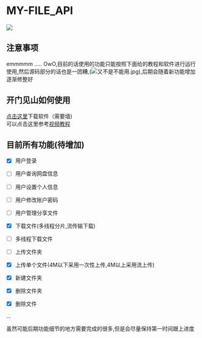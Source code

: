 # MY-FILE_API
![](https://pic.stackoverflow.wiki/uploadImages/13/113/104/116/2021/09/12/11/06/924e7e25-5303-4a94-af79-1b3f913a196f.svg)
## 注意事项
emmmmm ..... OwO,目前的话使用的功能只能按照下面给的教程和软件进行运行使用,然后源码部分的话也是一团糟,(![又不是不能用.jpg](https://jingranbeinifaxianle.lai/rangwokangkang.jpg)),后期会随着新功能增加逐渐修整好
## 开门见山如何使用
[点击这里](https://raw.githubusercontent.com/AnHiAo/MY-FILE_API/main/dist/my-file.exe)下载软件（需要墙)<br/>
可以点击这里参考[视频教程](https://nio-1304077212.cos.ap-guangzhou.myqcloud.com/bandicam%202021-09-12%2016-10-36-395.mp4)

## 目前所有功能(待增加)
- [x] 用户登录
- [ ] 用户查询网盘信息
- [ ] 用户设置个人信息
- [ ] 用户修改账户密码
- [ ] 用户管理分享文件
- [x] 下载文件(多线程分片,流传输下载)
- [ ] 多线程下载文件
- [ ] 上传文件夹
- [x] 上传单个文件(4M以下采用一次性上传,4M以上采用流上传)
- [x] 新建文件夹
- [x] 删除文件夹
- [x] 删除文件




...

虽然可能后期功能细节的地方需要完成的很多,但是会尽量保持第一时间跟上进度
